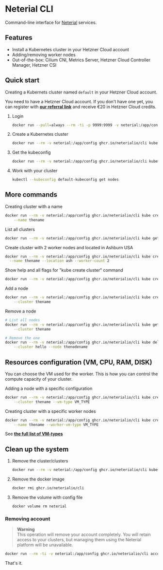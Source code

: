 Neterial CLI
============

Command-line interface for [Neterial](https://neterial.io) services.

## Features

- Install a Kubernetes cluster in your Hetzner Cloud account
- Adding/removing worker nodes
- Out-of-the-box: Cilium CNI, Metrics Server, Hetzner Cloud Controller Manager, Hetzner CSI

## Quick start

Creating a Kubernets cluster named `default` in your Hetzner Cloud account.

You need to have a Hetzner Cloud account. If you don't have one yet, you can
register with **[our referral link](https://hetzner.cloud/?ref=Ij0zPoexotZb)**
and receive €20 in Hetzner Cloud credits.

1. Login

    ```sh
    docker run --pull=always --rm -ti -p 9999:9999 -v neterial:/app/config ghcr.io/neterialio/cli init
    ```

2. Create a Kubernetes cluster

    ```sh
    docker run --rm -v neterial:/app/config ghcr.io/neterialio/cli kube create cluster
    ```

3. Get the kubeconfig

    ```sh
    docker run --rm -v neterial:/app/config ghcr.io/neterialio/cli kube get kubeconfig > default-kubeconfig
    ```

4. Work with your cluster

    ```sh
    kubectl --kubeconfig default-kubeconfig get nodes
    ```

## More commands

Creating cluster with a name

```sh
docker run --rm -v neterial:/app/config ghcr.io/neterialio/cli kube create cluster \
    --name thename
```

List all clusters

```sh
docker run --rm -v neterial:/app/config ghcr.io/neterialio/cli kube get clusters
```

Create cluster with 2 worker nodes and located in Ashburn USA

```sh
docker run --rm -v neterial:/app/config ghcr.io/neterialio/cli kube create cluster \
  --name thename --location ash --worker-count 2
```

Show help and all flags for "kube create cluster" command

```sh
docker run --rm -v neterial:/app/config ghcr.io/neterialio/cli kube create cluster -h
```

Add a node

```sh
docker run --rm -v neterial:/app/config ghcr.io/neterialio/cli kube create node \
    --cluster thename
```

Remove a node

```sh
# List all nodes
docker run --rm -v neterial:/app/config ghcr.io/neterialio/cli kube get nodes \
    --cluster thename

# Remove the one
docker run --rm -v neterial:/app/config ghcr.io/neterialio/cli kube delete node \
    --cluster hello --node thenodename
```

## Resources configuration (VM, CPU, RAM, DISK)

You can choose the VM used for the worker. This is how you can control the compute capacity of your cluster.

Adding a node with a specific configuration

```sh
docker run --rm -v neterial:/app/config ghcr.io/neterialio/cli kube create node \
    --cluster thename --vm-type VM_TYPE
```

Creating cluster with a specific worker nodes

```sh
docker run --rm -v neterial:/app/config ghcr.io/neterialio/cli kube create cluster \
    --name thename --worker-vm-type VM_TYPE
```

See
**[the full list of VM-types](https://docs.hetzner.com/cloud/servers/overview/#server-types)**

## Clean up the system

1. Remove the cluster/clusters

    ```sh
    docker run --rm -v neterial:/app/config ghcr.io/neterialio/cli kube delete cluster --name thename
    ```

2. Remove the docker image

    ```sh
    docker rmi ghcr.io/neterialio/cli
    ```

3. Remove the volume with config file

    ```sh
    docker volume rm neterial
    ```

### Removing account

> **Warning**  
> This operation will remove your account completely.
>You will retain access to your clusters, but managing them using the Neterial platform will be unavailable.

```sh
docker run --rm -ti -v neterial:/app/config ghcr.io/neterialio/cli account delete
```

That's it.

